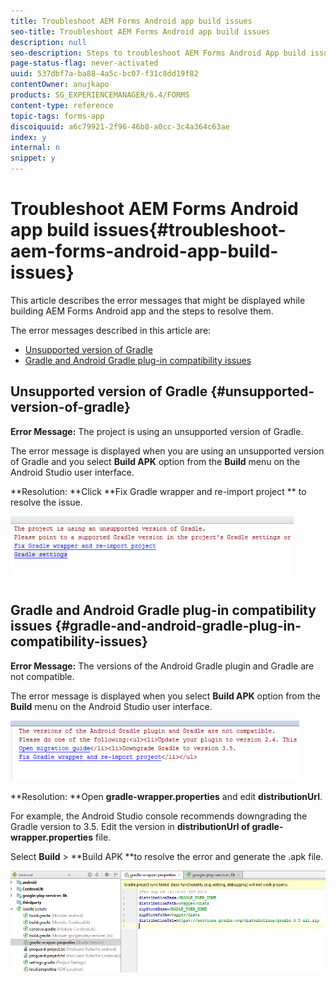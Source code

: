 ```yaml
---
title: Troubleshoot AEM Forms Android app build issues
seo-title: Troubleshoot AEM Forms Android app build issues
description: null
seo-description: Steps to troubleshoot AEM Forms Android App build issues
page-status-flag: never-activated
uuid: 537dbf7a-ba88-4a5c-bc07-f31c8dd19f82
contentOwner: anujkapo
products: SG_EXPERIENCEMANAGER/6.4/FORMS
content-type: reference
topic-tags: forms-app
discoiquuid: a6c79921-2f96-46b8-a0cc-3c4a364c63ae
index: y
internal: n
snippet: y
---
```


# Troubleshoot AEM Forms Android app build issues{#troubleshoot-aem-forms-android-app-build-issues}

This article describes the error messages that might be displayed while building AEM Forms Android app and the steps to resolve them.

The error messages described in this article are:

* [Unsupported version of Gradle](../../forms/using/troubleshoot-aem-forms-android-app-build-issues.md#main-pars-header)
* [Gradle and Android Gradle plug-in compatibility issues](../../forms/using/troubleshoot-aem-forms-android-app-build-issues.md#main-pars-header-857885282)

## Unsupported version of Gradle {#unsupported-version-of-gradle}

**Error Message:** The project is using an unsupported version of Gradle.

The error message is displayed when you are using an unsupported version of Gradle and you select **Build APK** option from the **Build** menu on the Android Studio user interface.

**Resolution: **Click **Fix Gradle wrapper and re-import project ** to resolve the issue.

![](assets/gradle_unsupported_version.png) 

## Gradle and Android Gradle plug-in compatibility issues {#gradle-and-android-gradle-plug-in-compatibility-issues}

**Error Message:** The versions of the Android Gradle plugin and Gradle are not compatible.

The error message is displayed when you select **Build APK** option from the **Build** menu on the Android Studio user interface. 

![](assets/gradle_plugin_compatibility.png)

**Resolution: **Open **gradle-wrapper.properties** and edit **distributionUrl**.

For example, the Android Studio console recommends downgrading the Gradle version to 3.5. Edit the version in **distributionUrl **of** gradle-wrapper.properties** file.

Select **Build** &gt; **Build APK **to resolve the error and generate the .apk file. 

![](assets/gradle_wrapper_properties.png)

